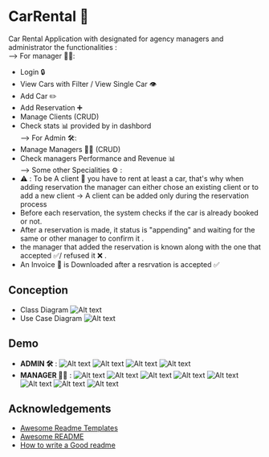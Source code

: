 
# CarRental 🚗

Car Rental Application with designated for agency managers and administrator the functionalities : \
--> For manager 👨‍💼: 
- Login :lock:
- View Cars with Filter / View Single Car 👁️
- Add Car :pencil2:
- Add Reservation ➕
- Manage Clients (CRUD)
- Check stats 📊 provided by in dashbord \
--> For Admin 🛠️: 
- Manage Managers 👨‍💼 (CRUD)
- Check managers Performance and Revenue 📊 \
--> Some other Specialities ⚙️ : 
- ⚠️ : To be A client 👤 you have to rent at least a car, that's why when adding reservation the manager can either chose an existing client or to add a new client -> A client can be added only during the reservation process
- Before each reservation, the system checks if the car is already booked or not.
- After a reservation is made, it status is "appending" and waiting for the same or other manager to confirm it .
- the manager that added the reservation is known along with the one that accepted ✅/ refused it ❌ .
- An Invoice 📄 is Downloaded after a resrvation is accepted ✅

## Conception
- Class Diagram
![Alt text](Assets/Class.png)
- Use Case Diagram
![Alt text](Assets/Use.png)

## Demo
- **ADMIN 🛠️** :
![Alt text](Assets/img1.png)
![Alt text](Assets/img2.png)
![Alt text](Assets/img3.png)
![Alt text](Assets/img4.png)
- **MANAGER 👨‍💼** : 
![Alt text](Assets/img5.png)
![Alt text](Assets/img12.png)
![Alt text](Assets/img6.png)
![Alt text](Assets/img7.png)
![Alt text](Assets/img8.png)
![Alt text](Assets/img9.png)
![Alt text](Assets/img10.png)
![Alt text](Assets/img11.png)




## Acknowledgements

 - [Awesome Readme Templates](https://awesomeopensource.com/project/elangosundar/awesome-README-templates)
 - [Awesome README](https://github.com/matiassingers/awesome-readme)
 - [How to write a Good readme](https://bulldogjob.com/news/449-how-to-write-a-good-readme-for-your-github-project)

